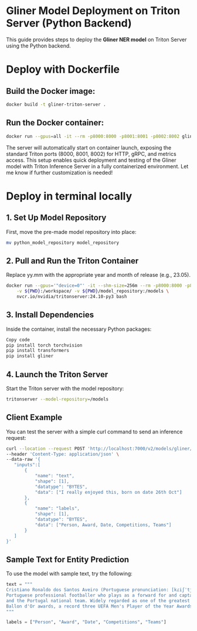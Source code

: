 # Gliner Model Deployment on Triton Server (Python Backend)

This guide provides steps to deploy the **Gliner NER model** on Triton Server using the Python backend.

# Deploy with Dockerfile

## Build the Docker image:

```bash
docker build -t gliner-triton-server .
```
## Run the Docker container:

```bash
docker run --gpus=all -it --rm -p8000:8000 -p8001:8001 -p8002:8002 gliner-triton-server
```

The server will automatically start on container launch, exposing the standard Triton ports (8000, 8001, 8002) for HTTP, gRPC, and metrics access. This setup enables quick deployment and testing of the Gliner model with Triton Inference Server in a fully containerized environment. Let me know if further customization is needed!


# Deploy in terminal locally

## 1. Set Up Model Repository

First, move the pre-made model repository into place:
```bash
mv python_model_repository model_repository
```
## 2. Pull and Run the Triton Container

Replace yy.mm with the appropriate year and month of release (e.g., 23.05).

```bash
docker run --gpus='"device=0"' -it --shm-size=256m --rm -p8000:8000 -p8001:8001 -p8002:8002 \
    -v ${PWD}:/workspace/ -v ${PWD}/model_repository:/models \
    nvcr.io/nvidia/tritonserver:24.10-py3 bash
```
## 3. Install Dependencies

Inside the container, install the necessary Python packages:

```bash
Copy code
pip install torch torchvision
pip install transformers
pip install gliner
```
## 4. Launch the Triton Server

Start the Triton server with the model repository:

```bash
tritonserver --model-repository=/models
```


## Client Example

You can test the server with a simple curl command to send an inference request:

```bash
curl --location --request POST 'http://localhost:7000/v2/models/gliner/infer' \
--header 'Content-Type: application/json' \
--data-raw '{
   "inputs":[
       {    
           "name": "text",
           "shape": [1],
           "datatype": "BYTES",
           "data": ["I really enjoyed this, born on date 26th Oct"]
       },
       {
           "name": "labels",
           "shape": [1],
           "datatype": "BYTES",
           "data": ["Person, Award, Date, Competitions, Teams"]
       }
   ]
}'
```
## Sample Text for Entity Prediction

To use the model with sample text, try the following:

```python
text = """
Cristiano Ronaldo dos Santos Aveiro (Portuguese pronunciation: [kɾiʃˈtjɐnu ʁɔˈnaldu]; born 5 February 1985) is a 
Portuguese professional footballer who plays as a forward for and captains both Saudi Pro League club Al Nassr 
and the Portugal national team. Widely regarded as one of the greatest players of all time, Ronaldo has won five 
Ballon d'Or awards, a record three UEFA Men's Player of the Year Awards
"""

labels = ["Person", "Award", "Date", "Competitions", "Teams"]
```